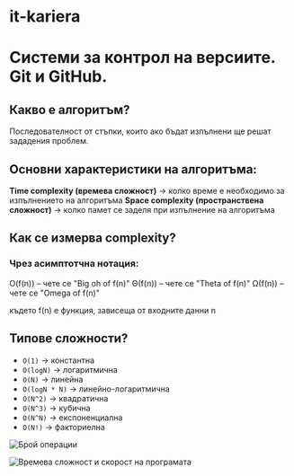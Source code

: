 # it-kariera

# Системи за контрол на версиите. Git и GitHub.

## Какво е алгоритъм?
Последователност от стъпки, които ако бъдат изпълнени ще решат зададения проблем.

## Основни характеристики на алгоритъма:
**Time complexity (времева сложност)** -> колко време е необходимо за изпълнението на алгоритъма
**Space complexity (пространствена сложност)** -> колко памет се заделя при изпълнение на алгоритъма

## Как се измерва complexity?
### Чрез асимптотчна нотация:
O(f(n)) –  чете се "Big oh of f(n)"
Θ(f(n)) – чете се "Theta of f(n)"
Ω(f(n)) – чете се "Omega of f(n)"

където f(n) е функция, зависеща от входните данни n

## Типове сложности?
- `O(1)` -> константна
- `O(logN)` -> логаритмична
- `O(N)` -> линейна
- `O(logN * N)` -> линейно-логаритмична
- `O(N^2)` -> квадратична
- `O(N^3)` -> кубична
- `O(N^N)` -> eкспоненциална
- `O(N!)` -> факториелна

![Брой операции](https://gyazo.com/4cc066a3954978a9b523a017ce06665c)

![Времева сложност и скорост на програмата](https://gyazo.com/d662c3136be07f046d2fc76f96a6df07)
